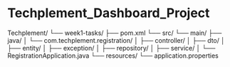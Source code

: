 # Techplement_Dashboard_Project
Techplement/
└── week1-tasks/
    ├── pom.xml
    └── src/
        └── main/
            ├── java/
            │   └── com.techplement.registration/
            │       ├── controller/
            │       ├── dto/
            │       ├── entity/
            │       ├── exception/
            │       ├── repository/
            │       ├── service/
            │       └── RegistrationApplication.java
            └── resources/
                └── application.properties
